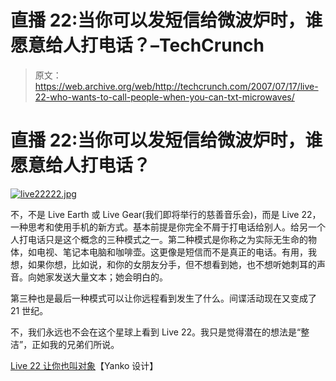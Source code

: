 # 直播 22:当你可以发短信给微波炉时，谁愿意给人打电话？–TechCrunch

> 原文：<https://web.archive.org/web/http://techcrunch.com/2007/07/17/live-22-who-wants-to-call-people-when-you-can-txt-microwaves/>

# 直播 22:当你可以发短信给微波炉时，谁愿意给人打电话？

[![live22222.jpg](img/f29aa04b2cd5bac4d3ede4fdd3888dc9.png)](https://web.archive.org/web/20201127204129/http://old.crunchgear.com/wp-content/uploads/live22222.jpg "live22222.jpg")

不，不是 Live Earth 或 Live Gear(我们即将举行的慈善音乐会)，而是 Live 22，一种思考和使用手机的新方式。基本前提是你完全不屑于打电话给别人。给另一个人打电话只是这个概念的三种模式之一。第二种模式是你称之为实际无生命的物体，如电视、笔记本电脑和咖啡壶。这更像是短信而不是真正的电话。有用，我想，如果你想，比如说，和你的女朋友分手，但不想看到她，也不想听她刺耳的声音。向她家发送大量文本；她会明白的。

第三种也是最后一种模式可以让你远程看到发生了什么。间谍活动现在又变成了 21 世纪。

不，我们永远也不会在这个星球上看到 Live 22。我只是觉得潜在的想法是“整洁”，正如我的兄弟们所说。

[Live 22 让你也叫对象](https://web.archive.org/web/20201127204129/http://www.yankodesign.com/index.php/2007/07/17/live-22-lets-you-call-objects-too/)【Yanko 设计】